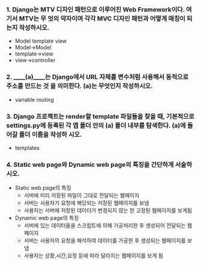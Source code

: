 ### 1. Django는 MTV 디자인 패턴으로 이루어진 Web Framework이다. 여기서 MTV는 무 엇의 약자이며 각각 MVC 디자인 패턴과 어떻게 매칭이 되는지 작성하시오.

- Model template view
- Model->Model
- template->view
- view->controller

###  2. ____(a)____는 Django에서 URL 자체를 변수처럼 사용해서 동적으로 주소를 만드는 것 을 의미한다. (a)는 무엇인지 작성하시오.

-  variable routing



### 3.  Django 프로젝트는 render할 template 파일들을 찾을 때, 기본적으로 settings.py에 등록된 각 앱 폴더 안의 (a) 폴더 내부를 탐색한다. (a)에 들어갈 폴더 이름을 작성하 시오.

- templates

### 4. Static web page와 Dynamic web page의 특징을 간단하게 서술하시오.

- Static web page의 특징
  - 서버에 미리 저장된 파일이 그대로 전달되는 웹페이지
  - 서버는 사용자가 요청에 해당되는 저장된 웹페이지를 보냄
  - 사용자는 서버에 저장된 데이터가 변경되지 않는 한 고정된 웹페이지를 보게됨
- Dynamic web page의 특징
  - 서버에 있는 데이터들을 스크립트에 의해 가공처리한 후 생성되어 전달되는 웹페이지
  - 서버는 사용자의 요청을 해석하여 데이터를 가공한 후 생성되는 웹페이지를 보냄
  - 사용자는 상황,시간,요청 등에 따라 달라지는 웹페이지를 보게 됨